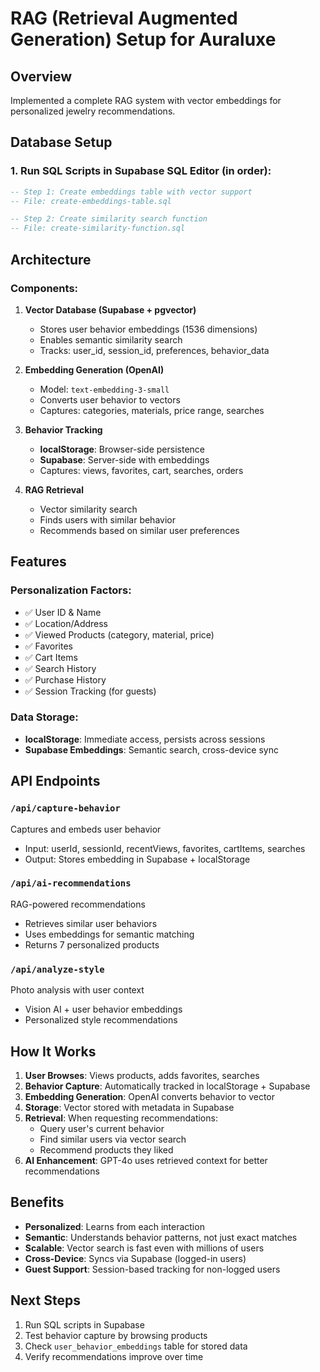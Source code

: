 # RAG (Retrieval Augmented Generation) Setup for Auraluxe

## Overview
Implemented a complete RAG system with vector embeddings for personalized jewelry recommendations.

## Database Setup

### 1. Run SQL Scripts in Supabase SQL Editor (in order):

```sql 11
-- Step 1: Create embeddings table with vector support
-- File: create-embeddings-table.sql
```

```sql
-- Step 2: Create similarity search function
-- File: create-similarity-function.sql
```

## Architecture

### Components:

1. **Vector Database (Supabase + pgvector)**
   - Stores user behavior embeddings (1536 dimensions)
   - Enables semantic similarity search
   - Tracks: user_id, session_id, preferences, behavior_data

2. **Embedding Generation (OpenAI)**
   - Model: `text-embedding-3-small`
   - Converts user behavior to vectors
   - Captures: categories, materials, price range, searches

3. **Behavior Tracking**
   - **localStorage**: Browser-side persistence
   - **Supabase**: Server-side with embeddings
   - Captures: views, favorites, cart, searches, orders

4. **RAG Retrieval**
   - Vector similarity search
   - Finds users with similar behavior
   - Recommends based on similar user preferences

## Features

### Personalization Factors:
- ✅ User ID & Name
- ✅ Location/Address
- ✅ Viewed Products (category, material, price)
- ✅ Favorites
- ✅ Cart Items
- ✅ Search History
- ✅ Purchase History
- ✅ Session Tracking (for guests)

### Data Storage:
- **localStorage**: Immediate access, persists across sessions
- **Supabase Embeddings**: Semantic search, cross-device sync

## API Endpoints

### `/api/capture-behavior`
Captures and embeds user behavior
- Input: userId, sessionId, recentViews, favorites, cartItems, searches
- Output: Stores embedding in Supabase + localStorage

### `/api/ai-recommendations`
RAG-powered recommendations
- Retrieves similar user behaviors
- Uses embeddings for semantic matching
- Returns 7 personalized products

### `/api/analyze-style`
Photo analysis with user context
- Vision AI + user behavior embeddings
- Personalized style recommendations

## How It Works

1. **User Browses**: Views products, adds favorites, searches
2. **Behavior Capture**: Automatically tracked in localStorage + Supabase
3. **Embedding Generation**: OpenAI converts behavior to vector
4. **Storage**: Vector stored with metadata in Supabase
5. **Retrieval**: When requesting recommendations:
   - Query user's current behavior
   - Find similar users via vector search
   - Recommend products they liked
6. **AI Enhancement**: GPT-4o uses retrieved context for better recommendations

## Benefits

- **Personalized**: Learns from each interaction
- **Semantic**: Understands behavior patterns, not just exact matches
- **Scalable**: Vector search is fast even with millions of users
- **Cross-Device**: Syncs via Supabase (logged-in users)
- **Guest Support**: Session-based tracking for non-logged users

## Next Steps

1. Run SQL scripts in Supabase
2. Test behavior capture by browsing products
3. Check `user_behavior_embeddings` table for stored data
4. Verify recommendations improve over time
